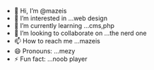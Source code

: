 - 👋 Hi, I’m @mazeis
- 👀 I’m interested in ...web design
- 🌱 I’m currently learning ...cms,php
- 💞️ I’m looking to collaborate on ...the nerd one
- 📫 How to reach me ...mazeis
- 😄 Pronouns: ...mezy
- ⚡ Fun fact: ...noob player

<!---
mazeis/mazeis is a ✨ special ✨ repository because its `README.md` (this file) appears on your GitHub profile.
You can click the Preview link to take a look at your changes.
--->
